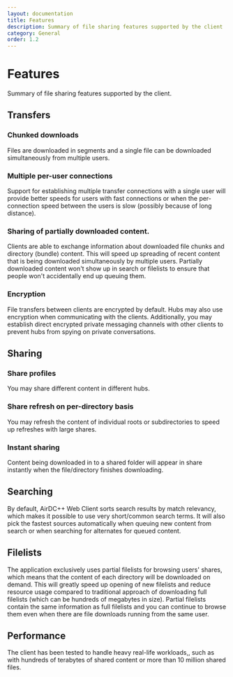 ```yaml
---
layout: documentation
title: Features
description: Summary of file sharing features supported by the client
category: General
order: 1.2
---
```


# Features

Summary of file sharing features supported by the client.


## Transfers


### Chunked downloads

Files are downloaded in segments and a single file can be downloaded simultaneously from multiple users.


### Multiple per-user connections

Support for establishing multiple transfer connections with a single user will provide better speeds for users with fast connections or when the per-connection speed between the users is slow (possibly because of long distance).


### Sharing of partially downloaded content.

Clients are able to exchange information about downloaded file chunks and directory (bundle) content. This will speed up spreading of recent content that is being downloaded simultaneously by multiple users. Partially downloaded content won't show up in search or filelists to ensure that people won't accidentally end up queuing them.


### Encryption

File transfers between clients are encrypted by default. Hubs may also use encryption when communicating with the clients. Additionally, you may establish direct encrypted private messaging channels with other clients to prevent hubs from spying on private conversations.


## Sharing


### Share profiles

You may share different content in different hubs.


### Share refresh on per-directory basis

You may refresh the content of individual roots or subdirectories to speed up refreshes with large shares.


### Instant sharing

Content being downloaded in to a shared folder will appear in share instantly when the file/directory finishes downloading.


## Searching

By default, AirDC++ Web Client sorts search results by match relevancy, which makes it possible to use very short/common search terms. It will also pick the fastest sources automatically when queuing new content from search or when searching for alternates for queued content.


## Filelists

The application exclusively uses partial filelists for browsing users' shares, which means that the content of each directory will be downloaded on demand. This will greatly speed up opening of new filelists and reduce resource usage compared to traditional approach of downloading full filelists (which can be hundreds of megabytes in size). Partial filelists contain the same information as full filelists and you can continue to browse them even when there are file downloads running from the same user.


## Performance

The client has been tested to handle heavy real-life workloads,, such as with hundreds of terabytes of shared content or more than 10 million shared files.